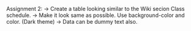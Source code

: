 Assignment 2: -> Create a table looking similar to the Wiki secion Class schedule. -> Make it look same as possible. Use background-color and color. (Dark theme) -> Data can be dummy text also.